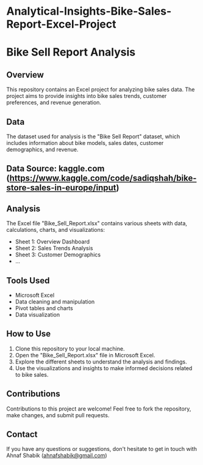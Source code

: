 # Analytical-Insights-Bike-Sales-Report-Excel-Project

# Bike Sell Report Analysis

## Overview
This repository contains an Excel project for analyzing bike sales data. The project aims to provide insights into bike sales trends, customer preferences, and revenue generation.

## Data
The dataset used for analysis is the "Bike Sell Report" dataset, which includes information about bike models, sales dates, customer demographics, and revenue.

## Data Source: kaggle.com (https://www.kaggle.com/code/sadiqshah/bike-store-sales-in-europe/input)

## Analysis
The Excel file "Bike_Sell_Report.xlsx" contains various sheets with data, calculations, charts, and visualizations:
- Sheet 1: Overview Dashboard
- Sheet 2: Sales Trends Analysis
- Sheet 3: Customer Demographics
- ...

## Tools Used
- Microsoft Excel
- Data cleaning and manipulation
- Pivot tables and charts
- Data visualization

## How to Use
1. Clone this repository to your local machine.
2. Open the "Bike_Sell_Report.xlsx" file in Microsoft Excel.
3. Explore the different sheets to understand the analysis and findings.
4. Use the visualizations and insights to make informed decisions related to bike sales.

## Contributions
Contributions to this project are welcome! Feel free to fork the repository, make changes, and submit pull requests.



## Contact
If you have any questions or suggestions, don't hesitate to get in touch with Ahnaf Shabik (ahnafshabik@gmail.com)
